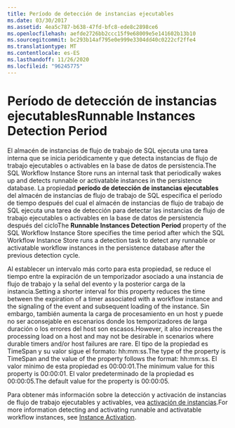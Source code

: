 ```yaml
---
title: Período de detección de instancias ejecutables
ms.date: 03/30/2017
ms.assetid: 4ea5c787-b638-47fd-bfc8-ede8c2898ce6
ms.openlocfilehash: aefde2726bb2ccc15f9e68009e5e141602b13b10
ms.sourcegitcommit: bc293b14af795e0e999e3304dd40c0222cf2ffe4
ms.translationtype: MT
ms.contentlocale: es-ES
ms.lasthandoff: 11/26/2020
ms.locfileid: "96245775"
---
```

# <a name="runnable-instances-detection-period"></a><span data-ttu-id="df494-102">Período de detección de instancias ejecutables</span><span class="sxs-lookup"><span data-stu-id="df494-102">Runnable Instances Detection Period</span></span>

<span data-ttu-id="df494-103">El almacén de instancias de flujo de trabajo de SQL ejecuta una tarea interna que se inicia periódicamente y que detecta instancias de flujo de trabajo ejecutables o activables en la base de datos de persistencia.</span><span class="sxs-lookup"><span data-stu-id="df494-103">The SQL Workflow Instance Store runs an internal task that periodically wakes up and detects runnable or activatable instances in the persistence database.</span></span> <span data-ttu-id="df494-104">La propiedad **período de detección de instancias ejecutables** del almacén de instancias de flujo de trabajo de SQL especifica el período de tiempo después del cual el almacén de instancias de flujo de trabajo de SQL ejecuta una tarea de detección para detectar las instancias de flujo de trabajo ejecutables o activables en la base de datos de persistencia después del ciclo</span><span class="sxs-lookup"><span data-stu-id="df494-104">The **Runnable Instances Detection Period** property of the SQL Workflow Instance Store specifies the time period after which the SQL Workflow Instance Store runs a detection task to detect any runnable or activatable workflow instances in the persistence database after the previous detection cycle.</span></span>  
  
 <span data-ttu-id="df494-105">Al establecer un intervalo más corto para esta propiedad, se reduce el tiempo entre la expiración de un temporizador asociado a una instancia de flujo de trabajo y la señal del evento y la posterior carga de la instancia.</span><span class="sxs-lookup"><span data-stu-id="df494-105">Setting a shorter interval for this property reduces the time between the expiration of a timer associated with a workflow instance and the signaling of the event and subsequent loading of the instance.</span></span> <span data-ttu-id="df494-106">Sin embargo, también aumenta la carga de procesamiento en un host y puede no ser aconsejable en escenarios donde los temporizadores de larga duración o los errores del host son escasos.</span><span class="sxs-lookup"><span data-stu-id="df494-106">However, it also increases the processing load on a host and may not be desirable in scenarios where durable timers and/or host failures are rare.</span></span> <span data-ttu-id="df494-107">El tipo de la propiedad es TimeSpan y su valor sigue el formato: hh:mm:ss.</span><span class="sxs-lookup"><span data-stu-id="df494-107">The type of the property is TimeSpan and the value of the property follows the format: hh:mm:ss.</span></span> <span data-ttu-id="df494-108">El valor mínimo de esta propiedad es 00:00:01.</span><span class="sxs-lookup"><span data-stu-id="df494-108">The minimum value for this property is 00:00:01.</span></span> <span data-ttu-id="df494-109">El valor predeterminado de la propiedad es 00:00:05.</span><span class="sxs-lookup"><span data-stu-id="df494-109">The default value for the property is 00:00:05.</span></span>  
  
 <span data-ttu-id="df494-110">Para obtener más información sobre la detección y activación de instancias de flujo de trabajo ejecutables y activables, vea [activación de instancias](instance-activation.md).</span><span class="sxs-lookup"><span data-stu-id="df494-110">For more information detecting and activating runnable and activatable workflow instances, see [Instance Activation](instance-activation.md).</span></span>
